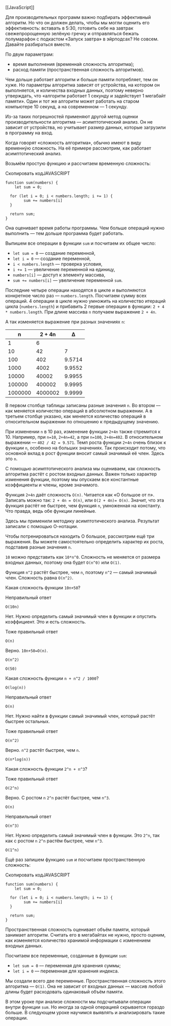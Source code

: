 [[JavaScript]]

Для производительных программ важно подбирать эффективный алгоритм. Но что он должен делать, чтобы мы могли оценить его эффективность: вставать в 5:30, готовить себе на завтрак свежепророщенную зелёную гречку и отправляться бежать полумарафон с подкастом «Запуск завтра» в эйрподсах? Не совсем. Давайте разбираться вместе.

По двум параметрам:

- время выполнения (временна́я сложность алгоритма);
- расход памяти (пространственная сложность алгоритмов).

Чем дольше работает алгоритм и больше памяти потребляет, тем он хуже. Но параметры алгоритма зависят от устройства, на котором он выполняется, и количества входных данных, поэтому неверно утверждать, что «алгоритм работает 1 секунду и задействует 1 мегабайт памяти». Один и тот же алгоритм может работать на старом компьютере 10 секунд, а на современном — 1 секунду.

Из-за таких погрешностей применяют другой метод оценки производительности алгоритма — асимптотический анализ. Он не зависит от устройства, но учитывает размер данных, которые загрузили в программу на вход.

Когда говорят «сложность алгоритма», обычно имеют в виду временнýю сложность. На её примере рассмотрим, как работает асимптотический анализ.

Возьмём простую функцию и рассчитаем временную сложность:

Скопировать кодJAVASCRIPT

```
function sum(numbers) {
    let sum = 0;

  for (let i = 0; i < numbers.length; i += 1) {
        sum += numbers[i]
  }

  return sum;
} 
```

Она оценивает время работы программы. Чем больше операций нужно выполнить — тем дольше программа будет работать.

Выпишем все операции в функции `sum` и посчитаем их общее число:

- `let sum = 0` — создание переменной,
- `let i = 0` — создание переменной,
- `i < numbers.length` — проверка условия,
- `i += 1` — увеличение переменной на единицу,
- `numbers[i]` — доступ к элементу массива,
- `sum += numbers[i]` — увеличение переменной `sum`.

Последние четыре операции находятся в цикле и выполняются конкретное число раз — `numbers.length`. Посчитаем сумму всех операций. 4 операции в цикле нужно умножить на количество итераций цикла (`numbers.length`) и прибавить 2 первые операции в функции: `2 + 4 * numbers.length`. При длине массива `n` получаем выражение `2 + 4n`.

А так изменяется выражение при разных значениях `n`:

|n|2 + 4n|Δ|
|---|---|---|
|1|6||
|10|42|7|
|100|402|9.5714|
|1000|4002|9.9552|
|10000|40002|9.9955|
|100000|400002|9.9995|
|1000000|4000002|9.9999|

В первом столбце таблицы записаны разные значения `n`. Во втором –– как меняется количество операций в абсолютном выражении. А в третьем столбце указано, как меняется количество операций в относительном выражении по отношению к предыдущему значению.

При изменении `n` в 10 раз, изменение функции `2+4n` также стремится к 10. Например, при `n=10`, `2+4n=42`, а при `n=100`, `2+4n=402`. В относительном выражении –– `402 / 42 = 9.571`. Темп роста функции `2+4n` очень близок к функции `n`, особенно на больших значениях. Так происходит потому, что основной вклад в рост функции вносит самый значимый её член. Здесь это `n`.

С помощью асимптотического анализа мы оцениваем, как сложность алгоритма растёт с ростом входных данных. Важен только характер изменения функции, поэтому мы опускаем все константные коэффициенты и члены, кроме значимого.

Функция `2+4n` даёт сложность `О(n)`. Читается как «О большое от n». Записать можно так: `2 + 4n = О(n)`, или `О(2 + 4n)= О(n)`. Значит, что эта функция растёт не быстрее, чем функция `n`, умноженная на константу. Что правда, ведь обе функции линейные.

Здесь мы применили методику асимптотического анализа. Результат записали с помощью О-нотации.

Чтобы потренироваться находить О большое, рассмотрим ещё три выражения. Вы можете самостоятельно определить характер их роста, подставив разные значения `n`.

`10` можно представить как `10*n^0`. Сложность не меняется от размера входных данных, поэтому она будет `О(n^0)` или `О(1)`.

Функция `n^2` растёт быстрее, чем `n`, поэтому `n^2` — самый значимый член. Сложность равна `O(n^2)`.

Какая сложность функции `10n+50`?

Неправильный ответ

`О(10n)`

Нет. Нужно определить самый значимый член в функции и опустить коэффициент. Это и есть сложность.

Тоже правильный ответ

`О(n)`

Верно. `10n+50=O(n)`.

`О(n^2)`

`О(50)`

Какая сложность функции `n + n^2 / 1000`?

`О(log(n))`

Неправильный ответ

`О(n)`

Нет. Нужно найти в функции самый значимый член, который растёт быстрее остальных.

Тоже правильный ответ

`О(n^2)`

Верно. `n^2` растёт быстрее, чем `n`.

`О(n*log(n))`

Какая сложность функции `2^n + n^3`?

Тоже правильный ответ

`О(2^n)`

Верно. C ростом `n` `2^n` растёт быстрее, чем `n^3`.

`О(n)`

Неправильный ответ

`О(n^3)`

Нет. Нужно определить самый значимый член в функции. Это `2^n`, так как с ростом `n` `2^n` растём быстрее, чем `n^3`.

`О(1^n)`

Ещё раз запишем функцию `sum` и посчитаем пространственную сложность:

Скопировать кодJAVASCRIPT

```
function sum(numbers) {
    let sum = 0;

  for (let i = 0; i < numbers.length; i += 1) {
        sum += numbers[i]
  }

  return sum;
} 
```

Пространственная сложность оценивает объём памяти, который занимает алгоритм. Считать его в мегабайтах не нужно, просто оценим, как изменяется количество хранимой информации с изменением входных данных.

Посчитаем все переменные, созданные в функции `sum`:

- `let sum = 0` –– переменная для хранения суммы;
- `let i = 0` –– переменная для хранения индекса.

Мы создали всего две переменные. Пространственная сложность этого алгоритма –– `О(1)`. Она не зависит от входных данных –– массив любой длины будет расходовать одинаковый объём памяти.

В этом уроке при анализе сложности мы подсчитывали операции внутри функции `sum`. Но иногда за одной операцией скрывается гораздо больше. В следующем уроке научимся выявлять и анализировать такие операции.